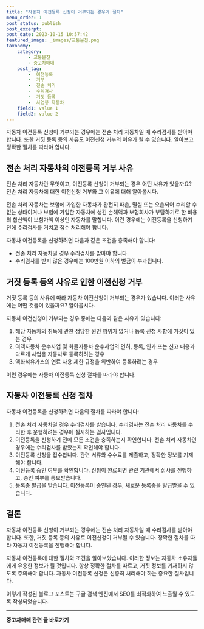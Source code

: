 ```yaml
---
title: "자동차 이전등록 신청이 거부되는 경우와 절차"
menu_order: 1
post_status: publish
post_excerpt: 
post_date: 2023-10-15 10:57:42
featured_image: _images/교통운전.png
taxonomy:
    category:
        - 교통운전
        - 중고차매매
    post_tag:
        -  이전등록
        -  거부
        -  전손 처리
        -  수리검사
        -  거짓 등록
        -  사업용 자동차
    field1: value 1
    field2: value 2
---
```



 자동차 이전등록 신청이 거부되는 경우에는 전손 처리 자동차일 때 수리검사를 받아야 합니다. 또한 거짓 등록 등의 사유도 이전신청 거부의 이유가 될 수 있습니다. 알아보고 정확한 절차를 따라야 합니다.

##  전손 처리 자동차의 이전등록 거부 사유

전손 처리 자동차란 무엇이고, 이전등록 신청이 거부되는 경우 어떤 사유가 있을까요? 전손 처리 자동차에 대한 이전신청 거부와 그 이유에 대해 알아봅시다.

전손 처리 자동차는 보험에 가입한 자동차가 완전히 파손, 멸실 또는 오손되어 수리할 수 없는 상태이거나 보험에 가입한 자동차에 생긴 손해액과 보험회사가 부담하기로 한 비용의 합산액이 보험가액 이상인 자동차를 말합니다. 이런 경우에는 이전등록을 신청하기 전에 수리검사를 거치고 접수 처리해야 합니다.

자동차 이전등록을 신청하려면 다음과 같은 조건을 충족해야 합니다:
- 전손 처리 자동차일 경우 수리검사를 받아야 합니다.
- 수리검사를 받지 않은 경우에는 100만원 이하의 벌금이 부과됩니다.

##  거짓 등록 등의 사유로 인한 이전신청 거부

거짓 등록 등의 사유에 따라 자동차 이전신청이 거부되는 경우가 있습니다. 이러한 사유에는 어떤 것들이 있을까요? 알아봅시다.

자동차 이전신청이 거부되는 경우 중에는 다음과 같은 사유가 있습니다:
1. 해당 자동차의 취득에 관한 정당한 원인 행위가 없거나 등록 신청 사항에 거짓이 있는 경우
2. 여객자동차 운수사업 및 화물자동차 운수사업의 면허, 등록, 인가 또는 신고 내용과 다르게 사업용 자동차로 등록하려는 경우
3. 액화석유가스의 연료 사용 제한 규정을 위반하여 등록하려는 경우

이런 경우에는 자동차 이전등록 신청 절차를 따라야 합니다.

##  자동차 이전등록 신청 절차

자동차 이전등록을 신청하려면 다음의 절차를 따라야 합니다:

1. 전손 처리 자동차일 경우 수리검사를 받습니다. 수리검사는 전손 처리 자동차를 수리한 후 운행하려는 경우에 실시하는 검사입니다.
2. 이전등록을 신청하기 전에 모든 조건을 충족하는지 확인합니다. 전손 처리 자동차인 경우에는 수리검사를 받았는지 확인해야 합니다.
3. 이전등록 신청을 접수합니다. 관련 서류와 수수료를 제출하고, 정확한 정보를 기재해야 합니다.
4. 이전등록 승인 여부를 확인합니다. 신청이 완료되면 관련 기관에서 심사를 진행하고, 승인 여부를 통보받습니다.
5. 등록증 발급을 받습니다. 이전등록이 승인된 경우, 새로운 등록증을 발급받을 수 있습니다.

## 결론

자동차 이전등록 신청이 거부되는 경우에는 전손 처리 자동차일 때 수리검사를 받아야 합니다. 또한, 거짓 등록 등의 사유로 이전신청이 거부될 수 있습니다. 정확한 절차를 따라 자동차 이전등록을 진행해야 합니다.

자동차 이전등록에 대한 절차와 조건을 알아보았습니다. 이러한 정보는 자동차 소유자들에게 유용한 정보가 될 것입니다. 항상 정확한 절차를 따르고, 거짓 정보를 기재하지 않도록 주의해야 합니다. 자동차 이전등록 신청은 신중히 처리해야 하는 중요한 절차입니다.

이렇게 작성된 블로그 포스트는 구글 검색 엔진에서 SEO를 최적화하여 노출될 수 있도록 작성되었습니다.











<!-- wp:separator -->
<hr class="wp-block-separator has-alpha-channel-opacity"/>
<!-- /wp:separator -->

<!-- wp:group {"backgroundColor":"base","layout":{"type":"constrained"}} -->
<div class="wp-block-group has-base-background-color has-background"><!-- wp:paragraph {"align":"center","fontSize":"large"} -->
<p class="has-text-align-center has-large-font-size"><strong>중고차매매 관련 글 바로가기</strong></p>
<!-- /wp:paragraph -->


<!-- wp:latest-posts
{"categories":[{"id":1891,"count":19,"description":"","link":"https://uknowlaw.com/category/%ec%a4%91%ea%b3%a0%ec%b0%a8%eb%a7%a4%eb%a7%a4/","name":"중고차매매","slug":"중고차매매","taxonomy":"category","parent":0,"meta":[],"_links":{"self":[{"href":"https://uknowlaw.com/wp-json/wp/v2/categories/1891"}],"collection":[{"href":"https://uknowlaw.com/wp-json/wp/v2/categories"}],"about":[{"href":"https://uknowlaw.com/wp-json/wp/v2/taxonomies/category"}],"wp:post_type":[{"href":"https://uknowlaw.com/wp-json/wp/v2/posts?categories=1891"}],"curies":[{"name":"wp","href":"https://api.w.org/{rel}","templated":true}]}}],"postsToShow":100,"excerptLength":28,"postLayout":"grid","columns":2,"featuredImageAlign":"left","featuredImageSizeSlug":"large","fontSize":"medium"} /--></div>
<!-- /wp:group -->